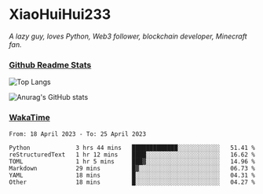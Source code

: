 # XiaoHuiHui233

*A lazy guy, loves Python, Web3 follower, blockchain developer, Minecraft fan.*

### [Github Readme Stats](https://github.com/anuraghazra/github-readme-stats)

![Top Langs](https://github-readme-stats.vercel.app/api/top-langs/?username=XiaoHuiHui233&layout=compact&theme=github_dark)

![Anurag's GitHub stats](https://github-readme-stats.vercel.app/api?username=XiaoHuiHui233&show_icons=true&theme=github_dark)

### [WakaTime](https://wakatime.com)

<!--START_SECTION:waka-->

```text
From: 18 April 2023 - To: 25 April 2023

Python             3 hrs 44 mins   █████████████░░░░░░░░░░░░   51.41 %
reStructuredText   1 hr 12 mins    ████░░░░░░░░░░░░░░░░░░░░░   16.62 %
TOML               1 hr 5 mins     ███▓░░░░░░░░░░░░░░░░░░░░░   14.96 %
Markdown           29 mins         █▓░░░░░░░░░░░░░░░░░░░░░░░   06.73 %
YAML               18 mins         █░░░░░░░░░░░░░░░░░░░░░░░░   04.31 %
Other              18 mins         █░░░░░░░░░░░░░░░░░░░░░░░░   04.27 %
```

<!--END_SECTION:waka-->
